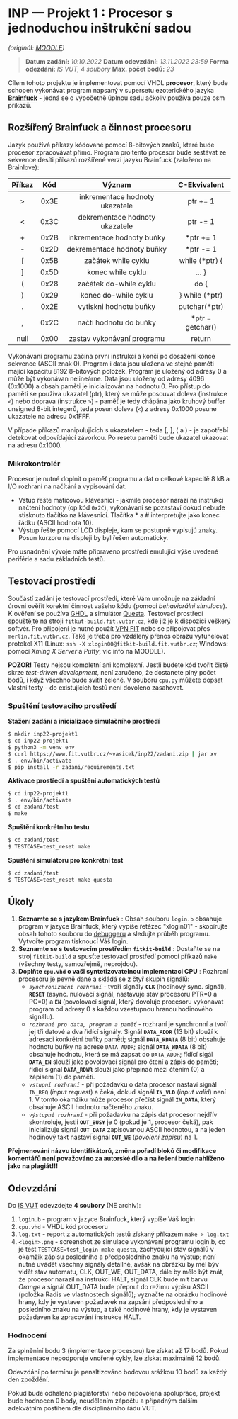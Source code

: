 # INP — Projekt 1 : Procesor s jednoduchou inštrukční sadou

*(originál: [MOODLE](https://moodle.vut.cz/pluginfile.php/508722/mod_resource/content/1/project1.pdf))*

> **Datum zadání:** *10.10.2022*
> **Datum odevzdání:** *13.11.2022 23:59*
> **Forma odezdání:** *IS VUT, 4 soubory*
> **Max. počet bodů:** *23*

Cílem tohoto projektu je implementovat pomocí VHDL **procesor**, který bude schopen vykonávat program napsaný v supersetu ezoterického jazyka [**Brainfuck**](https://esolangs.org/wiki/Brainfuck) - jedná se o výpočetně úplnou sadu ačkoliv používa pouze osm příkazů.

## Rozšířený Brainfuck a činnost procesoru

Jazyk používá příkazy kódované pomocí 8-bitových znaků, které bude procesor zpracovávat přímo. Program pro tento procesor bude sestávat ze sekvence desíti příkazú rozšířené verzi jazyku Brainfuck (založeno na Brainlove):


| **Příkaz** | **Kód** | **Význam**                     | **C-Ekvivalent** |
|:----------:|:-------:|:------------------------------:|:----------------:|
| >          | 0x3E    | inkrementace hodnoty ukazatele | ptr += 1         |
| <          | 0x3C    | dekrementace hodnoty ukazatele | ptr -= 1         |
| +          | 0x2B    | inkrementace hodnoty buňky     | *ptr += 1        |
| -          | 0x2D    | dekrementace hodnoty buňky     | *ptr -= 1        |
| [          | 0x5B    | začátek while cyklu            | while (*ptr) {   |
| ]          | 0x5D    | konec while cyklu              | ... }            |
| (          | 0x28    | začátek do-while cyklu         | do {             |
| )          | 0x29    | konec do-while cyklu           | } while (*ptr)   |
| .          | 0x2E    | vytiskni hodnotu buňky         | putchar(*ptr)    |
| ,          | 0x2C    | načti hodnotu do buňky         | *ptr = getchar() |
| null       | 0x00    | zastav vykonávaní programu     | return           |

Vykonávaní programu začína první instrukcí a končí po dosažení konce sekvence (ASCII znak 0). Program i data jsou uložena ve stejné paměti mající kapacitu 8192 8-bitových položek. Program je uložený od adresy 0 a může být vykonávan nelineárne. Data jsou uloženy od adresy 4096 (0x1000) a obsah paměti je inicializován na hodnotu 0. Pro přístup do paměti se používa ukazatel (ptr), který se může posouvat doleva (instrukce `<`) nebo doprava (instrukce `>`) - paměť je tedy chápána jako kruhový buffer unsigned 8-bit integerů, teda posun doleva (`<`) z adresy 0x1000 posune ukazatele na adresu 0x1FFF.

V případe příkazů manipulujících s ukazatelem - teda [, ], ( a ) - je zapotřebí detekovat odpovídajúcí závorkou. Po resetu paměti bude ukazatel ukazovat na adresu 0x1000.

### Mikrokontrolér

Procesor je nutné doplnit o paměť programu a dat o celkové kapacitě 8 kB a I/O rozhraní na načítání a vypisování dat. 

* Vstup řešte maticovou klávesnicí - jakmile procesor narazí na instrukci načtení hodnoty (op.kód `0x2C`), vykonávaní se pozastaví dokud nebude stisknuto tlačítko na klávesnici. Tlačítka * a # interpretujte jako konec řádku (ASCII hodnota 10).
* Výstup řešte pomocí LCD displeje, kam se postupně vypisujú znaky. Posun kurzoru na displeji by byl řešen automaticky.

Pro usnadnění vývoje máte připraveno prostředí emulujíci výše uvedené periférie a sadu základních testů.

## Testovací prostředí

Součástí zadání je testovací prostředí, které Vám umožnuje na základní úrovni ověřit korektní činnost vašeho kódu (pomocí *behaviorálni simulace*). K ověření se používa [GHDL](https://github.com/ghdl/ghdl) a simulátor [Questa](https://www.intel.com/content/www/us/en/software/programmable/quartus-prime/questa-edition.html). Testovací prostředí spouštějte na stroji `fitkut-build.fit.vutbr.cz`, kde již je k dispozici veškerý softvér. Pro připojení je nutné použít [VPN FIT](https://www.fit.vut.cz/units/cvt/net/vpn.php) nebo se připojovat přes `merlin.fit.vutbr.cz`. Také je třeba pro vzdálený přenos obrazu vytunelovat protokol X11 (Linux: `ssh -X xlogin00@fitkit-build.fit.vutbr.cz`; Windows: pomocí *Xming X Server* a *Putty*, víc info na MOODLE).

**POZOR!** Testy nejsou kompletní ani komplexní. Jestli budete kód tvořit čistě skrze *test-driven development*, není zaručeno, že dostanete plný počet bodů, i když všechno bude svítit zeleně. V souboru `cpu.py` můžete dopsat vlastní testy - do existujících testů není dovoleno zasahovat.

### Spuštění testovacího prostředí

**Stažení zadání a inicializace simulačního prostředí**

```bash
$ mkdir inp22-projekt1
$ cd inp22-projekt1
$ python3 -m venv env
$ curl https://www.fit.vutbr.cz/~vasicek/inp22/zadani.zip | jar xv
$ . env/bin/activate
$ pip install -r zadani/requirements.txt
```

**Aktivace prostředí a spuštění automatických testů**

```bash
$ cd inp22-projekt1
$ . env/bin/activate
$ cd zadani/test
$ make
```

**Spuštění konkrétního testu**

```bash
$ cd zadani/test
$ TESTCASE=test_reset make
```

**Spuštění simulátoru pro konkrétní test**

```bash
$ cd zadani/test
$ TESTCASE=test_reset make questa
```

## Úkoly

1. **Seznamte se s jazykem Brainfuck** : Obsah souboru `login.b` obsahuje program v jazyce Brainfuck, který vypíše řetězec "xlogin01" - skopírujte obsah tohoto souboru do [debuggeru](https://www.fit.vutbr.cz/~vasicek/inp22/) a sledujte průběh programu. Vytvořte program tisknoucí Váš login.
2. **Seznamte se s testovacím prostředím `fitkit-build`** : Dostaňte se na stroj `fitkit-build` a spusťte testovací prostředí pomocí příkazů `make` (všechny testy, samozřejmě, neprojdou).
3. **Doplňte `cpu.vhd` o vaši syntetizovatelnou implementaci CPU** : Rozhraní procesoru je pevně dané a skládá se z čtyř skupin signálů:
    * *`synchronizační rozhraní`* - tvoří signály **`CLK`** (hodinový sync. signál), **`RESET`** (async. nulovací signál, nastavuje stav procesoru PTR=0 a PC=0) a **`EN`** (povolovací signál, který dovoluje procesoru vykonávat program od adresy 0 s každou vzestupnou hranou hodinového signálu).
    * *`rozhraní pro data, program a paměť`* - rozhraní je synchronní a tvoří jej tři datové a dva řídící signály. Signál **`DATA_ADDR`** (13 bit) slouží k adresaci konkrétní buňky paměti; signál **`DATA_RDATA`** (8 bit) obsahuje hodnotu buňky na adrese `DATA_ADDR`; signál **`DATA_WDATA`** (8 bit) obsahuje hodnotu, která se má zapsat do `DATA_ADDR`; řídící sigál **`DATA_EN`** slouží jako povolovací signál pro čtení a zápis do paměti; řídící signál **`DATA_RDWR`** slouží jako přepínač mezi čtením (0) a zápisem (1) do paměti.
    * *`vstupní rozhraní`* - při požadavku o data procesor nastaví signál `IN_REQ` (*input request*) a čeká, dokud signál **`IN_VLD`** (*input valid*) není 1. V tomto okamžiku může procesor přečíst signál **`IN_DATA`**, který obsahuje ASCII hodnotu načteného znaku.
    * *`výstupní rozhraní`* - při požadavku na zápis dat procesor nejdřív skontroluje, jestli **`OUT_BUSY`** je 0 (pokud je 1, procesor čeká), pak inicializuje signál **`OUT_DATA`** zapisovanou ASCII hodnotou, a na jeden hodinový takt nastaví signál **`OUT_WE`** (*povolení zápisu*) na 1.

**Přejmenování názvu identifikátorů, změna pořadí bloků či modifikace komentářů není považováno za autorské dílo a na řešení bude nahlíženo jako na plagiát!!!**

## Odevzdání

Do [IS VUT](https://www.vut.cz/studis/student.phtml?sn=zadani_odevzdani&registrace_zadani_id=886004&apid=231004) odevzdejte **4 soubory** (NE archiv):

1. `login.b` - program v jazyce Brainfuck, který vypíše Váš login
2. `cpu.vhd` - VHDL kód procesoru
3. `log.txt` - report z automatických testů získaný příkazem `make > log.txt`
4. `<login>.png` - screenshot ze simulace vykonávaní programu login.b, co je test `TESTCASE=test_login make questa`, zachycující stav signálů v okamžik zápisu posledního a předposledního znaku na výstup; není nutné uvádět všechny signály detailně, avšak na obrázku by měl býv vidět stav automatu, CLK, OUT_WE, OUT_DATA, dále by mělo být znát, že procesor narazil na instrukci HALT, signál CLK bude mít barvu *Orange* a signál OUT_DATA bude přepnut do režimu výpisu ASCII (položka Radis ve vlastnostech signálů); vyznačte na obrázku hodinové hrany, kdy je vystaven požadavek na zapsání předposledního a posledního znaku na výstup, a také hodinové hrany, kdy je vystaven požadaven ke zpracování instrukce HALT.

### Hodnocení

Za splněníní bodu 3 (implementace procesoru) lze získat až 17 bodů. Pokud implementace nepodporuje vnořené cykly, lze získat maximálně 12 bodů.

Odevzdání po termínu je penaltizováno bodovou srážkou 10 bodů za každý den zpoždění.

Pokud bude odhaleno plagiátorství nebo nepovolená spolupráce, projekt bude hodnocen 0 body, neudělením zápočtu a případným dalším adekvátním postihem dle disciplinárního řádu VUT.